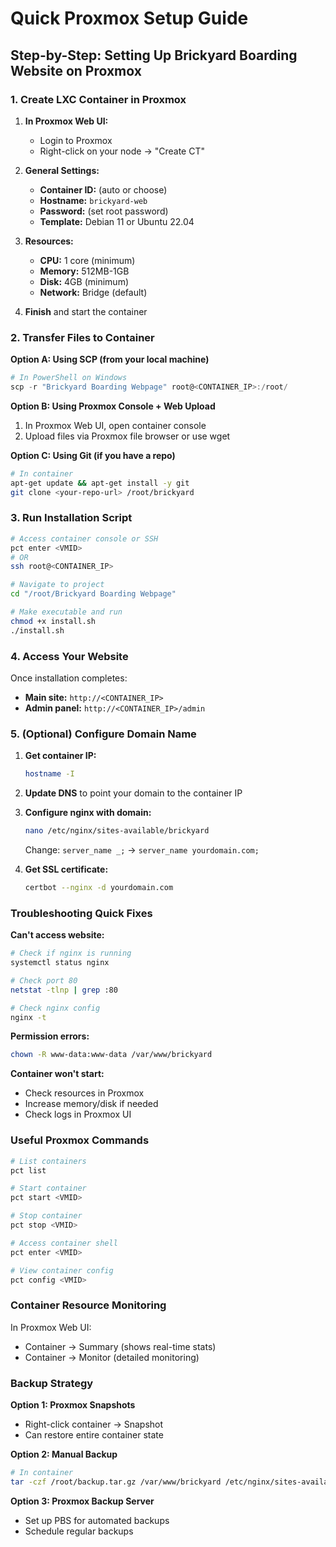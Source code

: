 # Quick Proxmox Setup Guide

## Step-by-Step: Setting Up Brickyard Boarding Website on Proxmox

### 1. Create LXC Container in Proxmox

1. **In Proxmox Web UI:**
   - Login to Proxmox
   - Right-click on your node → "Create CT"

2. **General Settings:**
   - **Container ID:** (auto or choose)
   - **Hostname:** `brickyard-web`
   - **Password:** (set root password)
   - **Template:** Debian 11 or Ubuntu 22.04

3. **Resources:**
   - **CPU:** 1 core (minimum)
   - **Memory:** 512MB-1GB
   - **Disk:** 4GB (minimum)
   - **Network:** Bridge (default)

4. **Finish** and start the container

### 2. Transfer Files to Container

**Option A: Using SCP (from your local machine)**
```powershell
# In PowerShell on Windows
scp -r "Brickyard Boarding Webpage" root@<CONTAINER_IP>:/root/
```

**Option B: Using Proxmox Console + Web Upload**
1. In Proxmox Web UI, open container console
2. Upload files via Proxmox file browser or use wget

**Option C: Using Git (if you have a repo)**
```bash
# In container
apt-get update && apt-get install -y git
git clone <your-repo-url> /root/brickyard
```

### 3. Run Installation Script

```bash
# Access container console or SSH
pct enter <VMID>
# OR
ssh root@<CONTAINER_IP>

# Navigate to project
cd "/root/Brickyard Boarding Webpage"

# Make executable and run
chmod +x install.sh
./install.sh
```

### 4. Access Your Website

Once installation completes:
- **Main site:** `http://<CONTAINER_IP>`
- **Admin panel:** `http://<CONTAINER_IP>/admin`

### 5. (Optional) Configure Domain Name

1. **Get container IP:**
   ```bash
   hostname -I
   ```

2. **Update DNS** to point your domain to the container IP

3. **Configure nginx with domain:**
   ```bash
   nano /etc/nginx/sites-available/brickyard
   ```
   Change: `server_name _;` → `server_name yourdomain.com;`

4. **Get SSL certificate:**
   ```bash
   certbot --nginx -d yourdomain.com
   ```

### Troubleshooting Quick Fixes

**Can't access website:**
```bash
# Check if nginx is running
systemctl status nginx

# Check port 80
netstat -tlnp | grep :80

# Check nginx config
nginx -t
```

**Permission errors:**
```bash
chown -R www-data:www-data /var/www/brickyard
```

**Container won't start:**
- Check resources in Proxmox
- Increase memory/disk if needed
- Check logs in Proxmox UI

### Useful Proxmox Commands

```bash
# List containers
pct list

# Start container
pct start <VMID>

# Stop container
pct stop <VMID>

# Access container shell
pct enter <VMID>

# View container config
pct config <VMID>
```

### Container Resource Monitoring

In Proxmox Web UI:
- Container → Summary (shows real-time stats)
- Container → Monitor (detailed monitoring)

### Backup Strategy

**Option 1: Proxmox Snapshots**
- Right-click container → Snapshot
- Can restore entire container state

**Option 2: Manual Backup**
```bash
# In container
tar -czf /root/backup.tar.gz /var/www/brickyard /etc/nginx/sites-available/brickyard
```

**Option 3: Proxmox Backup Server**
- Set up PBS for automated backups
- Schedule regular backups

